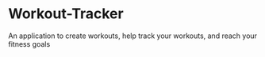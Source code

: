 # Workout-Tracker
An application to create workouts, help track your workouts, and reach your fitness goals
